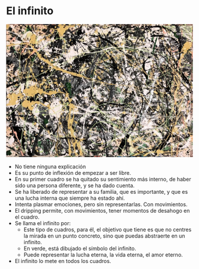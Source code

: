 # El infinito

![](./img/03/Infinito.jpg)

- No tiene ninguna explicación
- Es su punto de inflexión de empezar a ser libre.
- En su primer cuadro se ha quitado su sentimiento más interno, de haber sido una persona diferente, y se ha dado cuenta.
- Se ha liberado de representar a su familia, que es importante, y que es una lucha interna que siempre ha estado ahí.
- Intenta plasmar emociones, pero sin representarlas. Con movimientos.
- El dripping permite, con movimientos, tener momentos de desahogo en el cuadro.
- Se llama el infinito por:
    - Este tipo de cuadros, para él, el objetivo que tiene es que no centres la mirada en un punto concreto, sino que puedas abstraerte en un infinito.
    - En verde, está dibujado el símbolo del infinito.
    - Puede representar la lucha eterna, la vida eterna, el amor eterno.
- El infinito lo mete en todos los cuadros.
